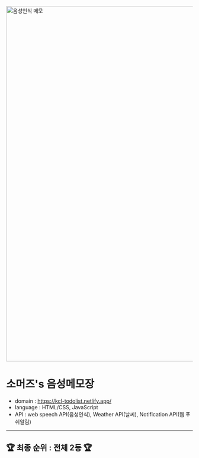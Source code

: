 <img width="957" alt="음성인식 메모" src="https://github.com/Gogumi33/JS-groupProject/assets/135415213/4a8aedb6-0f6e-4f60-b0af-16f67a217837">

# 소머즈's 음성메모장

* domain : https://kcl-todolist.netlify.app/
* language : HTML/CSS, JavaScript
* API : web speech API(음성인식), Weather API(날씨), Notification API(웹 푸쉬알림)

---

## 🏆 최종 순위 : 전체 2등 🏆
